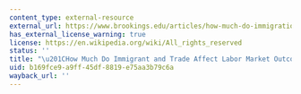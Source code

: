 ```yaml
---
content_type: external-resource
external_url: https://www.brookings.edu/articles/how-much-do-immigration-and-trade-affect-labor-market-outcomes/
has_external_license_warning: true
license: https://en.wikipedia.org/wiki/All_rights_reserved
status: ''
title: "\u201CHow Much Do Immigrant and Trade Affect Labor Market Outcomes?\u201D"
uid: b169fce9-a9ff-45df-8819-e75aa3b79c6a
wayback_url: ''
---
```

